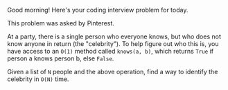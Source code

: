 Good morning! Here's your coding interview problem for today.

This problem was asked by Pinterest.

At a party, there is a single person who everyone knows, but who does not know anyone in return (the "celebrity"). To help figure out who this is, you have access to an `O(1)` method called `knows(a, b)`, which returns `True` if person a knows person b, else `False`.

Given a list of `N` people and the above operation, find a way to identify the celebrity in `O(N)` time.